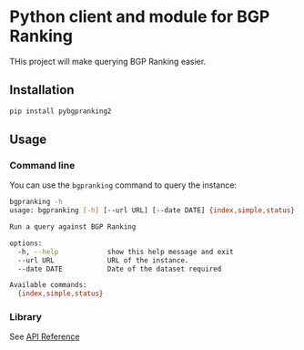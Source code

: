 # Python client and module for BGP Ranking

THis project will make querying BGP Ranking easier.

## Installation

```bash
pip install pybgpranking2
```

## Usage

### Command line

You can use the `bgpranking` command to query the instance:

```bash
bgpranking -h
usage: bgpranking [-h] [--url URL] [--date DATE] {index,simple,status} ...

Run a query against BGP Ranking

options:
  -h, --help            show this help message and exit
  --url URL             URL of the instance.
  --date DATE           Date of the dataset required

Available commands:
  {index,simple,status}

```

### Library

See [API Reference]()
